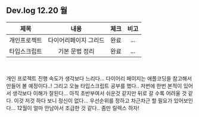## Dev.log 12.20 월

  |제목|내용|체크|비고|
|:------:|:------:|:------:|:------:|
|개인프로젝트|다이어리페이지 그리드|완료|...|
|타입스크립트|기본 문법 정리|완료|...|

<br />

개인 프로젝트 진행 속도가 생각보다 느리다... 다이어리 페이지는 애플코딩을 참고해서 만들어 볼 예정이다..! 그리고 오늘 타입스크립트 공부를 했다.. 저번에 한번 본적이 있어서 생각보다 이해가 잘된다... 아직 초반부여서 쉬운것 같지만 뒤로 갈 수록 어려울 것 같다. 이것 저것 하다 보니 정신이 없다... 우선순위를 정하고 차근차근 할 필요가 있어보인다... 12월이 얼마 안남아서 조급한 것 같다.. 좀만 릴렉스 하자!

<br />